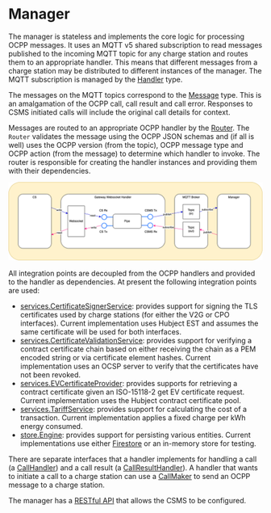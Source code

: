 # Manager

The manager is stateless and implements the core logic for processing OCPP messages. It uses an MQTT v5
shared subscription to read messages published to the incoming MQTT topic for any charge station and routes
them to an appropriate handler. This means that different messages from a charge station may be distributed
to different instances of the manager. The MQTT subscription is managed by the 
[Handler](../manager/mqtt/handler.go) type. 

The messages on the MQTT topics correspond to the [Message](../manager/mqtt/messages.go) type. This is an
amalgamation of the OCPP call, call result and call error. Responses to CSMS initiated calls will include
the original call details for context.

Messages are routed to an appropriate OCPP handler by the [Router](../manager/mqtt/router.go). The
`Router` validates the message using the OCPP JSON schemas and (if all is well) uses the OCPP version (from the topic),
OCPP message type and OCPP action (from the message) to determine which handler to invoke. The router is responsible
for creating the handler instances and providing them with their dependencies.

![Diagram showing MQTT handler subscribing to incoming messages from the MQTT broker and processing them via either an OCPP 1.6 or OCPP 2.0.1 router which distributes them to a handler. A handler may initiate a call with a Call Maker which publishes a message to the MQTT broker](assets/manager.png)

All integration points are decoupled from the OCPP handlers and provided to the handler as dependencies. At present 
the following integration points are used:
* [services.CertificateSignerService](../manager/services/certificate_signer.go): provides support for signing the TLS
certificates used by charge stations (for either the V2G or CPO interfaces). Current implementation uses Hubject EST
and assumes the same certificate will be used for both interfaces.
* [services.CertificateValidationService](../manager/services/certificate_validation.go): provides support for verifying a
contract certificate chain based on either receiving the chain as a PEM encoded string or via certificate element
hashes. Current implementation uses an OCSP server to verify that the certificates have not been revoked.
* [services.EVCertificateProvider](../manager/services/ev_certificate_provider.go): provides supports for retrieving a contract
certificate given an ISO-15118-2 get EV certificate request. Current implementation uses the Hubject contract
certificate pool.
* [services.TariffService](../manager/services/tariff.go): provides support for calculating the cost of a transaction. Current
implementation applies a fixed charge per kWh energy consumed.
* [store.Engine](../manager/store/engine.go): provides support for persisting various entities. Current implementations
use either [Firestore](https://firebase.google.com/docs/firestore) or an in-memory store for testing.

There are separate interfaces that a handler implements for handling a call
(a [CallHandler](../manager/handlers/types.go)) and a call result (a [CallResultHandler](../manager/handlers/types.go)).
A handler that wants to initiate a call to a charge station can use a [CallMaker](../manager/handlers/types.go)
to send an OCPP message to a charge station.

The manager has a [RESTful API](../manager/api/api-spec.yaml) that allows the CSMS to be configured.